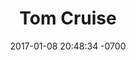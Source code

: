 ---
layout: individual
title:  "Tom Cruise"
date:   2017-01-08 20:48:34 -0700
category: legend_post
tag: legend
images: 
- bowie_test.jpg
- bowie_test.jpg
- bowie_test.jpg
- bowie_test.jpg
- bowie_test.jpg
- bowie_test.jpg
- bowie_test.jpg
- bowie_test.jpg
- bowie_test.jpg
- bowie_test.jpg
- bowie_test.jpg
- bowie_test.jpg
---
